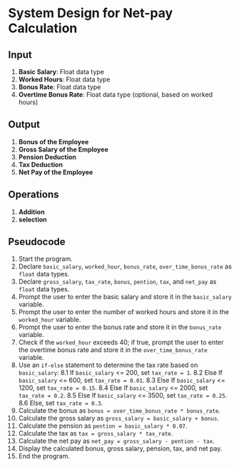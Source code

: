 # System Design for Net-pay Calculation

## Input
1. **Basic Salary**: Float data type
2. **Worked Hours**: Float data type
3. **Bonus Rate**: Float data type
4. **Overtime Bonus Rate**: Float data type (optional, based on worked hours)

## Output
1. **Bonus of the Employee**
2. **Gross Salary of the Employee**
3. **Pension Deduction**
4. **Tax Deduction**
5. **Net Pay of the Employee**

## Operations
1. **Addition**
2. **selection**
## Pseudocode
1. Start the program.
2. Declare `basic_salary`, `worked_hour`, `bonus_rate`, `over_time_bonus_rate` as `float` data types.
3. Declare `gross_salary`, `tax_rate`, `bonus`, `pention`, `tax`, and `net_pay` as `float` data types.
4. Prompt the user to enter the basic salary and store it in the `basic_salary` variable.
5. Prompt the user to enter the number of worked hours and store it in the `worked_hour` variable.
6. Prompt the user to enter the bonus rate and store it in the `bonus_rate` variable.
7. Check if the `worked_hour` exceeds 40; if true, prompt the user to enter the overtime bonus rate and store it in the `over_time_bonus_rate` variable.
8. Use an `if-else` statement to determine the tax rate based on `basic_salary`:
    8.1 If `basic_salary` <= 200, set `tax_rate = 1`.
    8.2 Else If `basic_salary` <= 600, set `tax_rate = 0.01`.
    8.3 Else If `basic_salary` <= 1200, set `tax_rate = 0.15`.
    8.4 Else If `basic_salary` <= 2000, set `tax_rate = 0.2`.
    8.5 Else If `basic_salary` <= 3500, set `tax_rate = 0.25`.
    8.6 Else, set `tax_rate = 0.3`.
9. Calculate the bonus as `bonus = over_time_bonus_rate * bonus_rate`.
10. Calculate the gross salary as `gross_salary = basic_salary + bonus`.
11. Calculate the pension as `pention = basic_salary * 0.07`.
12. Calculate the tax as `tax = gross_salary * tax_rate`.
13. Calculate the net pay as `net_pay = gross_salary - pention - tax`.
14. Display the calculated bonus, gross salary, pension, tax, and net pay.
15. End the program.

